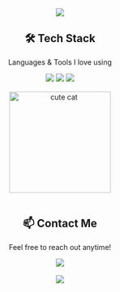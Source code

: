 <!-- 🎀 상단 캡슐 배너 -->
<div align="center">
  <img src="https://capsule-render.vercel.app/api?type=waving&color=0:FFC0CB,100:FF69B4&height=200&section=header&text=Seongchan's%20GitHub&fontSize=40&fontColor=000000&animation=fadeIn" />
</div>

<!-- 🛠️ Tech Stack -->
<div align="center">
  <h2>🛠️ Tech Stack</h2>
  <p>Languages & Tools I love using</p>
  <div style="margin-top: 10px;">
    <img src="https://img.shields.io/badge/GitHub-181717?style=for-the-badge&logo=github&logoColor=white" />
    <img src="https://img.shields.io/badge/Python-3776AB?style=for-the-badge&logo=python&logoColor=white" />
    <img src="https://img.shields.io/badge/PyTorch-EE4C2C?style=for-the-badge&logo=pytorch&logoColor=white" />
  </div>
</div>

<!-- 🍓 귀여운 중간 장식 (고양이 gif) -->
<br>
<div align="center">
  <img src="https://media.giphy.com/media/JIX9t2j0ZTN9S/giphy.gif" width="200" alt="cute cat" />
</div>
<br>

<!-- 📫 Contact -->
<div align="center">
  <h2>📫 Contact Me</h2>
  <p>Feel free to reach out anytime!</p>
  <a href="mailto:orayt4033@knou.ac.kr">
    <img src="https://img.shields.io/badge/Gmail-EA4335?style=for-the-badge&logo=gmail&logoColor=white" />
  </a>
</div>

<!-- 🌸 하단 배너 -->
<br>
<div align="center">
  <img src="https://capsule-render.vercel.app/api?type=waving&color=0:FF69B4,100:FFC0CB&height=120&section=footer" />
</div>
